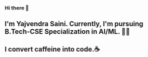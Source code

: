 ### Hi there 👋
## I'm Yajvendra Saini. Currently, I'm pursuing B.Tech-CSE Specialization in AI/ML. 👨‍💻
## I convert caffeine into code.☕

<!--
**YajvendraSaini/YajvendraSaini** is a ✨ _special_ ✨ repository because its `README.md` (this file) appears on your GitHub profile.

Here are some ideas to get you started:

- 🔭 I’m currently working with Push Protocol.
- 🌱 I’m currently learning DSA in C++ & exploring AI ML and Blockchain.
- 👯 I’m looking to collaborate on Blockchain, Development & Design Projects.
- 🤔 I’m looking for help with AI Ml.
- 💬 Ask me about Community, Web Development
- 📫 How to reach me: ✉️ yajvendra98@gmail.com
- ⚡ Fun fact: ...
-->

